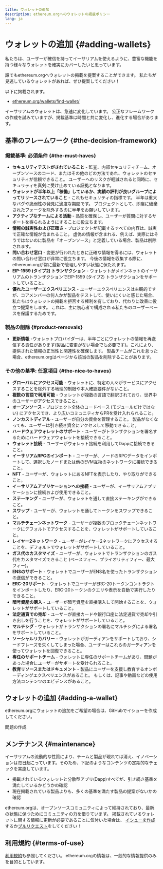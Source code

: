 ```yaml
---
title: ウォレットの追加
description: ethereum.orgへのウォレットの掲載ポリシー
lang: ja
---
```


# ウォレットの追加 {#adding-wallets}

私たちは、ユーザーが確信を持ってイーサリアムを使えるように、豊富な機能を持つ様々なウォレットを確実にカバーしたいと思っています。

誰でもethereum.orgへウォレットの掲載を提案することができます。 私たちが見逃しているウォレットがあれば、ぜひ提案してください！

以下に掲載されます。

- [ethereum.org/wallets/find-wallet/](/wallets/find-wallet/)

イーサリアムのウォレットは、急速に変化しています。 公正なフレームワークの作成を試みていますが、掲載基準は時間と共に変化し、進化する場合があります。

## 基準のフレームワーク {#the-decision-framework}

### 掲載基準: 必須条件 {#the-must-haves}

- **セキュリティテストがされていること** - 監査、内部セキュリティチーム、オープンソースのコード、またはその他のどの方法であれ、ウォレットのセキュリティが信頼できること。 ユーザーへのリスクが軽減されると同時に、セキュリティを真剣に受け止めている証拠となります。
- **ウォレットが半年以上「稼働」しているか、実績の評判が良いグループによってリリースされていること** - これもセキュリティの指標です。 半年は重大なバグや脆弱性の発見に適度な期間です。 プロジェクトとして、即座に破棄されたフォークを除外するのに半年をお願いしています。
- **アクティブなチームによる活動** - 品質を確保し、ユーザーが質問に対するサポートを得られるようにすることに役立ちます。
- **情報の誠実性および正確さ** - プロジェクトが記載するすべての内容は、誠実で正確な情報が含まれること。 虚偽の情報が含まれる、例えば、実際にはそうではないのに製品を「オープンソース」と定義している場合、製品は削除されます。
- **問い合わせ窓口** - 変更が行われたときに正確な情報を得るには、ウォレットの問い合わせ窓口が非常に役立ちます。 今後の情報を収集する際に、ethereum.orgが常に最新で管理しやすい状態に保たれます。
- **EIP-1559 (タイプ2) トランザクション** - ウォレットがメインネットのイーサリアムのトランザクションでEIP-1559 (タイプ2) トランザクションをサポートしていること。
- **優れたユーザーエクスペリエンス** - ユーザーエクスペリエンスは主観的ですが、コアメンバーの何人かが製品をテストして、使いにくいと感じた場合、私たちはウォレットの掲載を拒否する権利を有しており、代わりに改善に役立つ提案をします。 これは、主に初心者で構成される私たちのユーザーベースを保護するためです。

### 製品の削除 {#product-removals}

- **更新情報** -ウォレットプロバイダーは、半年ごとにウォレットの情報を再送信する責任があります(製品に変更がない場合でも必要です)。これにより、提供された情報の正当性と関連性を確保します。 製品チームがこれを怠った場合、ethereum.orgはページから該当の製品を削除することがあります。

### その他の基準: 任意項目 {#the-nice-to-haves}

- **グローバルにアクセス可能** - ウォレットに、特定の人々がサービスにアクセスすることを除外する地理的制限や本人確認要件がないこと。
- **複数の言語で利用可能** - ウォレットが複数の言語で翻訳されており、世界中のユーザーがアクセスできること。
- **オープンソース** - プロジェクト全体のコードベース (モジュールだけではない) にアクセスでき、より広いコミュニティからPRを受け入れられること。
- **ノンカストディアル** - ユーザーが自分の資金を管理すること。 製品がなくなっても、ユーザーは引き続き資金にアクセスして移動できること。
- **ハードウェアウォレットのサポート** - ユーザーがトランザクションを署名するためにハードウェアウォレットを接続できること。
- **ウォレット接続** - ユーザーがウォレット接続を利用してDappに接続できること。
- **イーサリアムRPCのインポート** - ユーザーが、ノードのRPCデータをインポートして、選択したノードまたは他のEVM互換のネットワークに接続できること。
- **NFT** - ユーザーが、ウォレットにあるNFTを表示したり、やり取りができること。
- **イーサリアムアプリケーションへの接続** - ユーザーが、イーサリアムアプリケーションに接続および使用できること。
- **ステーキング** - ユーザーが、ウォレットを通して直接ステーキングができること。
- **スワップ** - ユーザーが、ウォレットを通してトークンをスワップできること。
- **マルチチェーンネットワーク** - ユーザーが複数のブロックチェーンネットワークにデフォルトでアクセスすることを、ウォレットがサポートしていること。
- **レイヤー2ネットワーク** - ユーザーがレイヤー2ネットワークにアクセスすることを、デフォルトでウォレットがサポートしていること。
- **ガス代のカスタマイズ** - ユーザーが、ウォレットでトランザクションのガス代をカスタマイズできること (ベースフィー、プライオリティフィー、最大フィー)。
- **ENSのサポート** - ウォレットでユーザーがENS名を使ったトランザクションの送信ができること。
- **ERC-20サポート** - ウォレットでユーザーがERC-20トークンコントラクトをインポートしたり、ERC-20トークンのクエリや表示を自動で実行したりできること。
- **暗号資産の購入** - ユーザーが暗号資産を直接購入して開始することを、ウォレットがサポートしていること。
- **法定通貨での売却** - ユーザーが直接カードや銀行口座に法定通貨で売却や引き出しを行うことを、ウォレットがサポートしていること。
- **マルチシグ** - ウォレットがトランザクションの署名にマルチシグによる署名をサポートしていること。
- **ソーシャルリカバリー** - ウォレットがガーディアンをサポートしており、シードフレーズを失くしてしまった場合、ユーザーはこれらのガーディアンを使ってウォレットを回復できること。
- **専任のサポートチーム** - ウォレットに専任のサポートチームがあり、問題があった場合にユーザーがサポートを受けられること。
- **教育リソースまたはドキュメント** - 製品にユーザーを支援し教育するオンボーディングエクスペリエンスがあること。 もしくは、記事や動画などの使用方法コンテンツのエビデンスがあること。

## ウォレットの追加 {#adding-a-wallet}

ethereum.orgにウォレットの追加をご希望の場合は、GitHubでイシューを作成してください。

<ButtonLink to="https://github.com/ethereum/ethereum-org-website/issues/new?assignees=&labels=wallet+%3Apurse%3A&template=suggest_wallet.yaml">
  問題の作成
</ButtonLink>

## メンテナンス {#maintenance}

イーサリアムの流動的な性質により、チームと製品が現れては消え、イノベーションは毎日起こっています。そのため、下記のようなコンテンツの定期的なチェックを実施しています。

- 掲載されているウォレットと分散型アプリ(Dapp)すべてが、引き続き基準を満たしているかどうかの確認
- 現在掲載されている製品よりも、多くの基準を満たす製品の提案がないかの確認

ethereum.orgは、オープンソースコミュニティによって維持されており、最新の状態に保つためにコミュニティの力を借りています。 掲載されているウォレットに関する情報に更新が必要であることに気付いた場合は、 [イシューを作成](https://github.com/ethereum/ethereum-org-website/issues/new?assignees=&labels=wallet+%3Apurse%3A&template=suggest_wallet.yaml)するか[プルリクエスト](https://github.com/ethereum/ethereum-org-website/pulls)をしてください！


## 利用規約 {#terms-of-use}

[利用規約](/terms-of-use/)も参照してください。 ethereum.orgの情報は、一般的な情報提供のみを目的としています。
